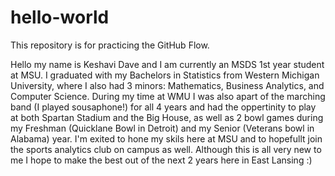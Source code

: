 # hello-world
This repository is for practicing the GitHub Flow.

Hello my name is Keshavi Dave and I am currently an MSDS 1st year student at MSU. 
I graduated with my Bachelors in Statistics from Western Michigan University, where I also had 3 minors: Mathematics, Business Analytics, and Computer Science.
During my time at WMU I was also apart of the marching band (I played sousaphone!) for all 4 years and had the oppertinity to play at both Spartan Stadium and the Big House, as well as 2 bowl games during my Freshman (Quicklane Bowl in Detroit) and my Senior (Veterans bowl in Alabama) year.
I'm exited to hone my skils here at MSU and to hopefullt join the sports analytics club on campus as well. Although this is all very new to me I hope to make the best out of the next 2 years here in East Lansing :)
